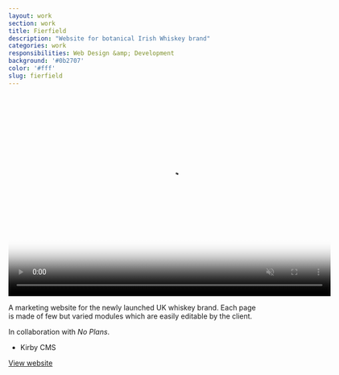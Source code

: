 ```yaml
---
layout: work
section: work
title: Fierfield
description: "Website for botanical Irish Whiskey brand"
categories: work
responsibilities: Web Design &amp; Development
background: '#0b2707'
color: '#fff'
slug: fierfield
---
```


<div>
  <video loop muted playsinline id="{{ page.slug }}" class="browser_img" title="{{ page.title }}" poster="{{ site.root }}/work/videos/fierfield.jpg"
    preload="auto" width="640" height="400" data-setup="{}">
    <source src="{{ site.root }}/work/videos/fierfield.mp4#t=0.1" type='video/mp4'>
  </video>
</div>

<p>
  A marketing website for the newly launched UK whiskey brand. Each page is made of few but varied modules which are easily editable by the client.
</p>
<p>
In collaboration with <em>No Plans</em>.
</p>

<ul class="tags">
  <li>Kirby CMS</li>
</ul>

<a href="https://fierfield.com/" class="button" rel="external">View website</a>
